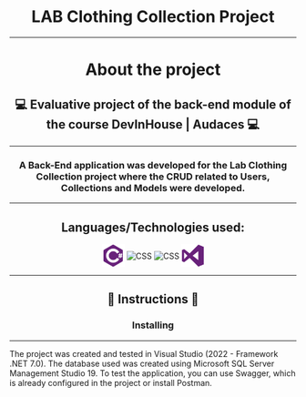 <h1 align="center"> LAB Clothing Collection Project </h1>
<hr>
<h1 align="center"> About the project </h1>
<h2 align="center"> 💻 Evaluative project of the back-end module of the course DevInHouse | Audaces 💻 </h2>
<hr>
<h3 align="center"> A Back-End application was developed for the Lab Clothing Collection project where the CRUD related to Users, Collections and Models were developed.</h3>
<hr>
<h2 align="center"> Languages/Technologies used: </h2>
<div style="display: inline_block" align="center">
  <img align="center" alt="HTML" height="40" width="40" src="https://raw.githubusercontent.com/devicons/devicon/7a4ca8aa871d6dca81691e018d31eed89cb70a76/icons/csharp/csharp-plain.svg">
  <img align="center" alt="CSS" height="40" width="40" src="https://www.svgrepo.com/show/374111/swagger.svg">
  <img align="center" alt="CSS" height="40" width="40" src="https://www.vectorlogo.zone/logos/getpostman/getpostman-icon.svg"> 
  <img align="center" alt="TypeScript" height="40" width="40" src="https://raw.githubusercontent.com/devicons/devicon/master/icons/visualstudio/visualstudio-plain.svg">
</div> 
<hr>
<h2 align="center"> 🔧 Instructions 🔧 </h2>
<h3 align="center"> Installing </h3>
<hr>
<p>The project was created and tested in Visual Studio (2022 - Framework .NET 7.0). The database used was created using Microsoft SQL Server Management Studio 19. To test the application, you can use Swagger, which is already configured in the project or install Postman.</p>
